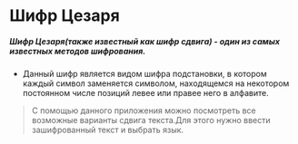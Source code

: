 # Шифр Цезаря
##### Шифр Цезаря(также известный как шифр сдвига) - один из самых известных методов шифрования.
- Данный шифр является видом шифра подстановки, в котором каждый символ заменяется символом,
находящемся на некотором постоянном числе позиций левее или правее него в алфавите.

>С помощью данного приложения можно посмотреть все возможные варианты сдвига текста.Для этого
нужно ввести зашифрованный текст и выбрать язык.